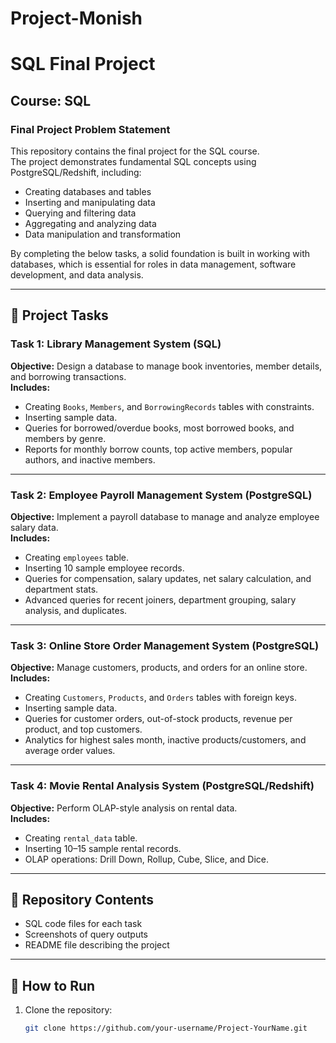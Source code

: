 # Project-Monish
# SQL Final Project

## Course: SQL  
### Final Project Problem Statement

This repository contains the final project for the SQL course.  
The project demonstrates fundamental SQL concepts using PostgreSQL/Redshift, including:  
- Creating databases and tables  
- Inserting and manipulating data  
- Querying and filtering data  
- Aggregating and analyzing data  
- Data manipulation and transformation  

By completing the below tasks, a solid foundation is built in working with databases, which is essential for roles in data management, software development, and data analysis.  

---

## 📌 Project Tasks

### Task 1: Library Management System (SQL)
**Objective:** Design a database to manage book inventories, member details, and borrowing transactions.  
**Includes:**  
- Creating `Books`, `Members`, and `BorrowingRecords` tables with constraints.  
- Inserting sample data.  
- Queries for borrowed/overdue books, most borrowed books, and members by genre.  
- Reports for monthly borrow counts, top active members, popular authors, and inactive members.  

---

### Task 2: Employee Payroll Management System (PostgreSQL)
**Objective:** Implement a payroll database to manage and analyze employee salary data.  
**Includes:**  
- Creating `employees` table.  
- Inserting 10 sample employee records.  
- Queries for compensation, salary updates, net salary calculation, and department stats.  
- Advanced queries for recent joiners, department grouping, salary analysis, and duplicates.  

---

### Task 3: Online Store Order Management System (PostgreSQL)
**Objective:** Manage customers, products, and orders for an online store.  
**Includes:**  
- Creating `Customers`, `Products`, and `Orders` tables with foreign keys.  
- Inserting sample data.  
- Queries for customer orders, out-of-stock products, revenue per product, and top customers.  
- Analytics for highest sales month, inactive products/customers, and average order values.  

---

### Task 4: Movie Rental Analysis System (PostgreSQL/Redshift)
**Objective:** Perform OLAP-style analysis on rental data.  
**Includes:**  
- Creating `rental_data` table.  
- Inserting 10–15 sample rental records.  
- OLAP operations: Drill Down, Rollup, Cube, Slice, and Dice.  

---

## 📂 Repository Contents
- SQL code files for each task  
- Screenshots of query outputs  
- README file describing the project  

---

## 🚀 How to Run
1. Clone the repository:  
   ```bash
   git clone https://github.com/your-username/Project-YourName.git
